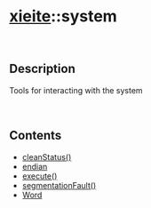 # [xieite](./xieite.md)\:\:system

&nbsp;

## Description
Tools for interacting with the system

&nbsp;

## Contents
- [cleanStatus\(\)](./namespaces/system/clean_status.md)
- [endian](./namespaces/system/endian.md)
- [execute\(\)](./namespaces/system/execute.md)
- [segmentationFault\(\)](./namespaces/system/segmentation_fault.md)
- [Word](./namespaces/system/word.md)
